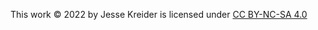 This work © 2022 by Jesse Kreider is licensed under [CC BY-NC-SA 4.0](https://creativecommons.org/licenses/by-nc-sa/4.0/?ref=chooser-v1)
